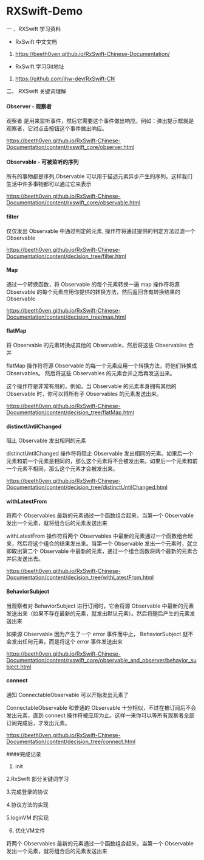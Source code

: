 # RXSwift-Demo
一 、RXSwift 学习资料

* RxSwift 中文文档

1. https://beeth0ven.github.io/RxSwift-Chinese-Documentation/

* RxSwift 学习Git地址

1. https://github.com/jhw-dev/RxSwift-CN

二、  RXSwift 关键词理解

#### Observer - 观察者
观察者 是用来监听事件，然后它需要这个事件做出响应。例如：弹出提示框就是观察者，它对点击按钮这个事件做出响应。

https://beeth0ven.github.io/RxSwift-Chinese-Documentation/content/rxswift_core/observer.html

#### Observable - 可被监听的序列

所有的事物都是序列,Observable 可以用于描述元素异步产生的序列。这样我们生活中许多事物都可以通过它来表示

https://beeth0ven.github.io/RxSwift-Chinese-Documentation/content/rxswift_core/observable.html

#### filter 

仅仅发出 Observable 中通过判定的元素, 操作符将通过提供的判定方法过滤一个 Observable

https://beeth0ven.github.io/RxSwift-Chinese-Documentation/content/decision_tree/filter.html

#### Map
通过一个转换函数，将 Observable 的每个元素转换一遍
map 操作符将源 Observable 的每个元素应用你提供的转换方法，然后返回含有转换结果的 Observable

https://beeth0ven.github.io/RxSwift-Chinese-Documentation/content/decision_tree/map.html

#### flatMap

将 Observable 的元素转换成其他的 Observable，然后将这些 Observables 合并

flatMap 操作符将源 Observable 的每一个元素应用一个转换方法，将他们转换成 Observables。 然后将这些 Observables 的元素合并之后再发送出来。

这个操作符是非常有用的，例如，当 Observable 的元素本身拥有其他的 Observable 时，你可以将所有子 Observables 的元素发送出来。

https://beeth0ven.github.io/RxSwift-Chinese-Documentation/content/decision_tree/flatMap.html

#### distinctUntilChanged

阻止 Observable 发出相同的元素

distinctUntilChanged 操作符将阻止 Observable 发出相同的元素。如果后一个元素和前一个元素是相同的，那么这个元素将不会被发出来。如果后一个元素和前一个元素不相同，那么这个元素才会被发出来。

https://beeth0ven.github.io/RxSwift-Chinese-Documentation/content/decision_tree/distinctUntilChanged.html

#### withLatestFrom

将两个 Observables 最新的元素通过一个函数组合起来，当第一个 Observable 发出一个元素，就将组合后的元素发送出来

withLatestFrom 操作符将两个 Observables 中最新的元素通过一个函数组合起来，然后将这个组合的结果发出来。当第一个 Observable 发出一个元素时，就立即取出第二个 Observable 中最新的元素，通过一个组合函数将两个最新的元素合并后发送出去。

https://beeth0ven.github.io/RxSwift-Chinese-Documentation/content/decision_tree/withLatestFrom.html

#### BehaviorSubject

当观察者对 BehaviorSubject 进行订阅时，它会将源 Observable 中最新的元素发送出来（如果不存在最新的元素，就发出默认元素）。然后将随后产生的元素发送出来

如果源 Observable 因为产生了一个 error 事件而中止， BehaviorSubject 就不会发出任何元素，而是将这个 error 事件发送出来

https://beeth0ven.github.io/RxSwift-Chinese-Documentation/content/rxswift_core/observable_and_observer/behavior_subject.html

#### connect 

通知 ConnectableObservable 可以开始发出元素了

ConnectableObservable 和普通的 Observable 十分相似，不过在被订阅后不会发出元素，直到 connect 操作符被应用为止。这样一来你可以等所有观察者全部订阅完成后，才发出元素。

https://beeth0ven.github.io/RxSwift-Chinese-Documentation/content/decision_tree/connect.html




####完成记录

1. init

2.RxSwift 部分关键词学习

3.完成登录的协议

4.协议方法的实现

5.loginVM 的实现

6. 优化VM文件

将两个 Observables 最新的元素通过一个函数组合起来，当第一个 Observable 发出一个元素，就将组合后的元素发送出来
